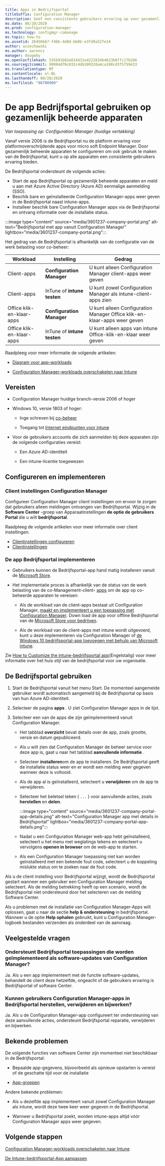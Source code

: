 ```yaml
---
title: Apps in Bedrijfsportal
titleSuffix: Configuration Manager
description: Geef een consistente gebruikers ervaring op voor gezamenlijk beheerde apparaten om de Bedrijfsportal-app te gebruiken.
ms.date: 08/20/2020
ms.prod: configuration-manager
ms.technology: configmgr-comanage
ms.topic: how-to
ms.assetid: 26456bb7-f46b-4d8d-bb0b-e3fd9a52fe14
author: aczechowski
ms.author: aaroncz
manager: dougeby
ms.openlocfilehash: 535b91b82e024431e4221824b4623b6ffc17b286
ms.sourcegitcommit: 99084d70c032c4db109328a4ca100cd3f5759433
ms.translationtype: MT
ms.contentlocale: nl-NL
ms.lasthandoff: 08/20/2020
ms.locfileid: "88700900"
---
```

# <a name="use-the-company-portal-app-on-co-managed-devices"></a>De app Bedrijfsportal gebruiken op gezamenlijk beheerde apparaten

*Van toepassing op: Configuration Manager (huidige vertakking)*

<!--CMADO-3601237,INADO-4297660-->

Vanaf versie 2006 is de Bedrijfsportal nu de platform ervaring voor platformoverschrijdende apps voor micro soft Endpoint Manager. Door gezamenlijk beheerde apparaten te configureren om ook gebruik te maken van de Bedrijfsportal, kunt u op alle apparaten een consistente gebruikers ervaring bieden.

De Bedrijfsportal ondersteunt de volgende acties:

- Start de app Bedrijfsportal op gezamenlijk beheerde apparaten en meld u aan met Azure Active Directory (Azure AD) eenmalige aanmelding (SSO).
- Beschik bare en geïnstalleerde Configuration Manager-apps weer geven in de Bedrijfsportal naast intune-apps.
- Installeer beschik bare Configuration Manager apps via de Bedrijfsportal en ontvang informatie over de installatie status.

:::image type="content" source="media/3601237-company-portal.png" alt-text="Bedrijfsportal met app vanuit Configuration Manager" lightbox="media/3601237-company-portal.png":::

Het gedrag van de Bedrijfsportal is afhankelijk van de configuratie van de werk belasting voor co-beheer:

| Workload | Instelling | Gedrag |
|----------|---------|----------|
| Client-apps | **Configuration Manager** | U kunt alleen Configuration Manager client-apps weer geven |
| Client-apps | InTune of **intune** **testen** | U kunt zowel Configuration Manager als intune-client-apps zien |
| Office klik-en-klaar-apps | **Configuration Manager** | U kunt alleen Configuration Manager Office klik-en-klaar-apps weer geven |
| Office klik-en-klaar-apps | InTune of **intune** **testen** | U kunt alleen apps van intune Office-klik-en-klaar weer geven |

Raadpleeg voor meer informatie de volgende artikelen:

- [Diagram voor app-workloads](workloads.md#diagram-for-app-workloads)

- [Configuration Manager-workloads overschakelen naar Intune](how-to-switch-workloads.md)

## <a name="prerequisites"></a>Vereisten

- Configuration Manager huidige branch-versie 2006 of hoger

- Windows 10, versie 1803 of hoger:

  - Inge schreven bij [co-beheer](how-to-enable.md)

  - Toegang tot [Internet eindpunten voor intune](../../intune/fundamentals/intune-endpoints.md)

- Voor de gebruikers accounts die zich aanmelden bij deze apparaten zijn de volgende configuraties vereist:

  - Een Azure AD-identiteit

  - Een intune-licentie toegewezen

## <a name="configure-and-deploy"></a>Configureren en implementeren

### <a name="configuration-manager-client-settings"></a>Client instellingen Configuration Manager

Configureer Configuration Manager client instellingen om ervoor te zorgen dat gebruikers alleen meldingen ontvangen van Bedrijfsportal. Wijzig in de **Software Center** -groep van Apparaatinstellingen **de optie de gebruikers Portal** die u wilt **bedrijfsportal**.

Raadpleeg de volgende artikelen voor meer informatie over client instellingen:

- [Clientinstellingen configureren](../core/clients/deploy/configure-client-settings.md)
- [Clientinstellingen](../core/clients/deploy/about-client-settings.md#software-center)

### <a name="deploy-the-company-portal-app"></a>De app Bedrijfsportal implementeren

- Gebruikers kunnen de Bedrijfsportal-app hand matig installeren vanuit de [Microsoft Store](https://www.microsoft.com/p/company-portal/9wzdncrfj3pz?activetab=pivot:overviewtab).

- Het implementatie proces is afhankelijk van de status van de werk belasting van de co-Management-client- [apps](workloads.md#client-apps) om de app op co-beheerde apparaten te vereisen:

  - Als de workload van de client-apps bestaat uit Configuration Manager, [maakt en implementeert u een toepassing met Configuration Manager](../apps/get-started/create-and-deploy-an-application.md). Down load de app voor offline Bedrijfsportal van de [Microsoft Store voor bedrijven](https://www.microsoft.com/business-store).

  - Als de workload van de client-apps met intune wordt uitgevoerd, kunt u deze implementeren via Configuration Manager of [de Windows 10 bedrijfsportal-app toevoegen met behulp van Microsoft intune](../../intune/apps/store-apps-company-portal-app.md).

Zie [How to Customize the intune-bedrijfsportal app](../../intune/apps/company-portal-app.md)(Engelstalig) voor meer informatie over het huis stijl van de bedrijfsportal voor uw organisatie.

## <a name="use-the-company-portal"></a>De Bedrijfsportal gebruiken

1. Start de Bedrijfsportal vanuit het menu Start. De momenteel aangemelde gebruiker wordt automatisch aangemeld bij de Bedrijfsportal op basis van hun Azure AD-identiteit.

1. Selecteer de pagina **apps** . U ziet Configuration Manager apps in de lijst.

1. Selecteer een van de apps die zijn geïmplementeerd vanuit Configuration Manager.

    - Het tabblad **overzicht** bevat details over de app, zoals grootte, versie en datum gepubliceerd.

    - Als u wilt zien dat Configuration Manager de beheer service voor deze app is, gaat u naar het tabblad **aanvullende informatie** .

    - Selecteer **installeren**om de app te installeren. De Bedrijfsportal geeft de installatie status weer en er wordt een melding weer gegeven wanneer deze is voltooid.

    - Als de app al is geïnstalleerd, selecteert u **verwijderen** om de app te verwijderen.

    - Selecteer het beletsel teken ( `...` ) voor aanvullende acties, zoals **herstellen** en **delen**.

        :::image type="content" source="media/3601237-company-portal-app-details.png" alt-text="Configuration Manager app met details in Bedrijfsportal" lightbox="media/3601237-company-portal-app-details.png":::

    - Nadat u een Configuration Manager web-app hebt geïnstalleerd, selecteert u het menu met weglatings tekens en selecteert u vervolgens **openen in browser** om de web-app te starten.

    - Als een Configuration Manager toepassing niet kan worden geïnstalleerd met een bekende fout code, selecteert u de koppeling mislukte status om te zoeken naar de fout code.

Als u de client instelling voor Bedrijfsportal wijzigt, wordt de Bedrijfsportal gestart wanneer een gebruiker een Configuration Manager melding selecteert. Als de melding betrekking heeft op een scenario, wordt de Bedrijfsportal niet ondersteund door het selecteren van de melding Software Center.

Als u problemen met de installatie van Configuration Manager-Apps wilt oplossen, gaat u naar de sectie **help & ondersteuning** in bedrijfsportal. Wanneer u de optie **Help ophalen** gebruikt, kunt u Configuration Manager-logboek bestanden verzenden als onderdeel van de aanvraag.

## <a name="frequently-asked-questions-faq"></a>Veelgestelde vragen

### <a name="does-company-portal-support-applications-deployed-as-software-updates-from-configuration-manager"></a>Ondersteunt Bedrijfsportal toepassingen die worden geïmplementeerd als software-updates van Configuration Manager?

Ja. Als u een app implementeert met de functie software-updates, behandelt de client deze hetzelfde, ongeacht of de gebruikers ervaring is Bedrijfsportal of software Center.

### <a name="can-users-repair-uninstall-and-update-configuration-manager-apps-in-company-portal"></a>Kunnen gebruikers Configuration Manager-apps in Bedrijfsportal herstellen, verwijderen en bijwerken?

Ja. Als u de Configuration Manager-app configureert ter ondersteuning van deze aanvullende acties, ondersteunt Bedrijfsportal reparatie, verwijderen en bijwerken.

## <a name="known-issues"></a>Bekende problemen

De volgende functies van software Center zijn momenteel niet beschikbaar in de Bedrijfsportal:

- Bepaalde app-gegevens, bijvoorbeeld als opnieuw opstarten is vereist of de geschatte tijd voor de installatie

- [App-groepen](../apps/deploy-use/create-app-groups.md)

Andere bekende problemen:

- Als u dezelfde app implementeert vanuit zowel Configuration Manager als intune, wordt deze twee keer weer gegeven in de Bedrijfsportal.

- Wanneer u Bedrijfsportal zoekt, worden intune-apps altijd vóór Configuration Manager apps weer gegeven.

## <a name="next-steps"></a>Volgende stappen

[Configuration Manager-workloads overschakelen naar Intune](how-to-switch-workloads.md)

[De Intune-bedrijfsportal-App aanpassen](../../intune/apps/company-portal-app.md)
